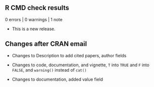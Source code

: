 ## R CMD check results

0 errors | 0 warnings | 1 note

* This is a new release.

## Changes after CRAN email

* Changes to Description to add cited papers, author fields

* Changes to code, documentation, and vignette, `T` into `TRUE` and `F` into `FALSE`, and `warning()` instead of `cat()`

* Changes to documentation, added value field